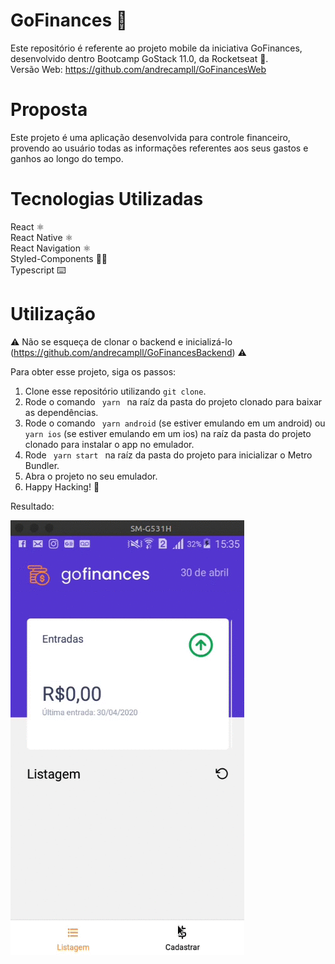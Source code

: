 # GoFinances 💸
Este repositório é referente ao projeto mobile da iniciativa GoFinances, desenvolvido dentro Bootcamp GoStack 11.0, da Rocketseat 🚀. <br />
Versão Web: https://github.com/andrecampll/GoFinancesWeb

# Proposta
Este projeto é uma aplicação desenvolvida para controle financeiro, provendo ao usuário todas as informações referentes aos seus gastos e
ganhos ao longo do tempo.

# Tecnologias Utilizadas
React ⚛️ <br />
React Native ⚛️ <br />
React Navigation ⚛️ <br />
Styled-Components 💅🏻 <br />
Typescript ⌨️

# Utilização
⚠️ Não se esqueça de clonar o backend e inicializá-lo (https://github.com/andrecampll/GoFinancesBackend) ⚠️

Para obter esse projeto, siga os passos:
1. Clone esse repositório utilizando <code>git clone</code>.
2. Rode o comando <code> yarn </code> na raíz da pasta do projeto clonado para baixar as dependências.
3. Rode o comando <code> yarn android</code> (se estiver emulando em um android) ou <code>yarn ios</code> (se estiver emulando em um ios) na raíz da pasta do projeto clonado para instalar o app no emulador.
4. Rode <code> yarn start </code> na raíz da pasta do projeto para inicializar o Metro Bundler.
5. Abra o projeto no seu emulador.
6. Happy Hacking! 🚀

Resultado:


<img src="Peek 2020-04-30 15-36.gif" />
